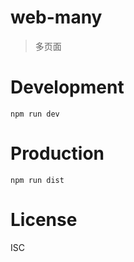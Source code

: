 # web-many
> 多页面

# Development

```shell
npm run dev
```

# Production
```
npm run dist
```

# License
ISC
